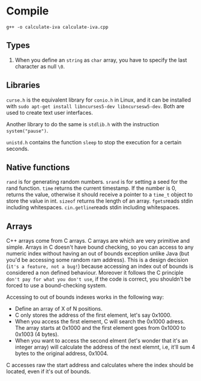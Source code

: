 # Compile
`g++ -o calculate-iva calculate-iva.cpp`

## Types
1. When you define an `string` as `char` array, you have to specify the last character as null `\0`. 

## Libraries

`curse.h` is the equivalent library for `conio.h` in Linux, and it can be installed with `sudo apt-get install libncurses5-dev libncursesw5-dev`. Both are used to create text user interfaces.

Another library to do the same is `stdlib.h` with the instruction `system("pause")`.

`unistd.h` contains the function `sleep` to stop the execution for a certain seconds.

## Native functions

`rand` is for generating random numbers.
`srand` is for setting a seed for the rand function.
`time` returns the current timestamp. If the number is 0, returns the value, otherwise it should receive a pointer to a `time_t` object to store the value in int.
`sizeof` returns the length of an array.
`fgets`reads stdin including whitespaces. 
`cin.getline`reads stdin including whitespaces. 

## Arrays
C++ arrays come from C arrays. C arrays are which are very primitive and simple. Arrays in C doesn't have bound checking, so you can access to any numeric index without having an out of bounds exception unlike Java (but you'd be accessing some random ram address). This is a design decision (`it's a feature, not a bug!`) because accessing an index out of bounds is considered a non defined behaviour. Moreover it follows the C principle `don't pay for what you don't use`, if the code is correct, you shouldn't be forced to use a bound-checking system.

Accessing to out of bounds indexes works in the following way:
- Define an array of X of N positions.
- C only stores the address of the first element, let's say 0x1000.
- When you access the first element, C will search the 0x1000 adress. The array starts at 0x1000 and the first element goes from 0x1000 to 0x1003 (4 bytes).
- When you want to access the second elment (let's wonder that it's an integer array) will calculate the address of the next elemnt, i.e, it'll sum 4 bytes to the original address, 0x1004.

C accesses raw the start address and calculates where the index should be located, even if it's out of bounds.